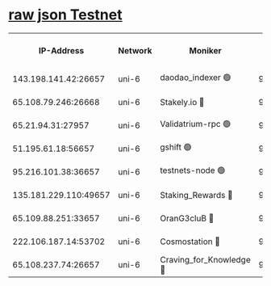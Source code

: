 [raw json Testnet](https://rpc-check.junot.stavr.tech/junot/rpc-junot-result.json)
=


<table><tr><th>IP-Address</th><th>Network</th><th>Moniker</th><th>Latest Block Height</th><th>Earliest Block Height</th><th>Catching Up</th><th>Tx Index</th><th>Voting Power</th><th>Scan Time</th></tr><tr><td>143.198.141.42:26657</td><td>uni-6</td><td>daodao_indexer 🟢</td><td>9274286</td><td>1</td><td>False</td><td>off</td><td>0</td><td>2024-03-27T12:11:43.469823852UTC</td></tr><tr><td>65.108.79.246:26668</td><td>uni-6</td><td>Stakely.io 🔴</td><td>9274279</td><td>1570872</td><td>False</td><td>on</td><td>11</td><td>2024-03-27T12:11:25.711900944UTC</td></tr><tr><td>65.21.94.31:27957</td><td>uni-6</td><td>Validatrium-rpc 🟢</td><td>9274278</td><td>2943363</td><td>False</td><td>on</td><td>0</td><td>2024-03-27T12:11:21.343593638UTC</td></tr><tr><td>51.195.61.18:56657</td><td>uni-6</td><td>gshift 🟢</td><td>9274272</td><td>7691417</td><td>False</td><td>on</td><td>0</td><td>2024-03-27T12:11:07.486249798UTC</td></tr><tr><td>95.216.101.38:36657</td><td>uni-6</td><td>testnets-node 🟢</td><td>9274280</td><td>8116304</td><td>False</td><td>on</td><td>0</td><td>2024-03-27T12:11:28.033454250UTC</td></tr><tr><td>135.181.229.110:49657</td><td>uni-6</td><td>Staking_Rewards 🔴</td><td>9274289</td><td>8388763</td><td>False</td><td>on</td><td>1008</td><td>2024-03-27T12:11:50.202304269UTC</td></tr><tr><td>65.109.88.251:33657</td><td>uni-6</td><td>OranG3cluB 🔴</td><td>9274288</td><td>8418953</td><td>False</td><td>on</td><td>11</td><td>2024-03-27T12:11:47.860274225UTC</td></tr><tr><td>222.106.187.14:53702</td><td>uni-6</td><td>Cosmostation 🔴</td><td>9274276</td><td>9204626</td><td>False</td><td>on</td><td>109013</td><td>2024-03-27T12:11:19.013693597UTC</td></tr><tr><td>65.108.237.74:26657</td><td>uni-6</td><td>Craving_for_Knowledge 🔴</td><td>9274284</td><td>9236055</td><td>False</td><td>on</td><td>9004</td><td>2024-03-27T12:11:38.570917583UTC</td></tr></table>